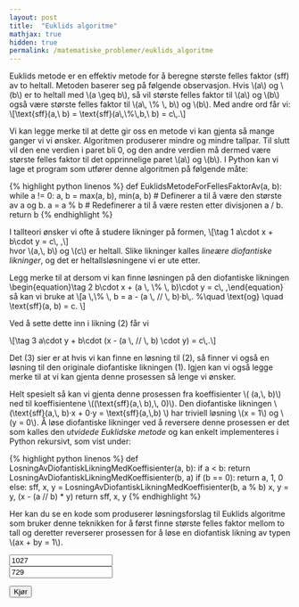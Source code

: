 ```yaml
---
layout: post
title:  "Euklids algoritme"
mathjax: true
hidden: true
permalink: /matematiske_problemer/euklids_algoritme
---
```



Euklids metode er en effektiv metode for å beregne største felles faktor (sff) av to heltall. Metoden baserer seg på følgende observasjon. Hvis \\(a\\) og \\(b\\) er to heltall med \\(a \\geq b\\), så vil største felles faktor til \\(a\\) og \\(b\\)  også være største felles faktor til    \\(a\\, \\% \\, b\\) og \\(b\\). Med andre ord får vi:
\\[\\text{sff}(a,\\ b) = \\text{sff}(a\\,\\%\\,b,\\ b) = c\\,.\\]

Vi kan legge merke til at dette gir oss en metode vi kan gjenta så mange ganger vi vi ønsker. Algoritmen produserer mindre og mindre tallpar. Til slutt vil den ene verdien i paret bli 0, og den andre verdien må dermed være største felles faktor til det opprinnelige paret \\(a\\) og \\(b\\). I Python kan vi lage et program som utfører denne algoritmen på følgende måte:
<p>
{% highlight python linenos %}
def EuklidsMetodeForFellesFaktorAv(a, b):
    while a != 0:
        a, b = max(a, b), min(a, b) # Definerer a til å være den største av a og b.
        a = a % b # Redefinerer a til å være resten etter divisjonen a / b. 
    return b
{% endhighlight %}
</p><!-- c\\] \\[%   og \\(c\\) -->

I tallteori ønsker vi ofte å studere likninger på formen,
\\[\tag 1 a\\cdot x + b\\cdot y = c\\, ,\\]  
hvor \\(a,\\, b\\) og \\(c\\) er heltall. Slike likninger kalles *lineære diofantiske likninger*, og det er heltallsløsningene vi er ute etter. 

Legg merke til at dersom vi kan finne løsningen på den diofantiske likningen 
\\begin{equation}\\tag 2 b\\cdot x + (a \\, \\% \\, b)\\cdot y = c\\, ,\\end{equation}
så kan vi bruke at
\\[a \\,\\% \\, b = a - (a \\,  // \\, b)·b\\,. %\\quad \\text{og} \\quad  \\text{sff}(a, b)  = c. \\]

Ved å sette dette inn i likning (2) får vi

\\[\tag 3 a\\cdot y + b\\cdot (x - (a \\, // \\, b) \\cdot y) = c\\,.\\]

Det (3) sier er at hvis vi kan finne en løsning til (2), så finner vi også en løsning til den originale diofantiske likningen (1). Igjen kan vi også legge merke til at vi kan gjenta denne prosessen så lenge vi ønsker. 

Helt spesielt så kan vi gjenta denne prosessen fra koeffisienter \\( (a,\\, b)\\) ned til koeffisientene \\((\\text{sff}(a,\\ b),\\, 0)\\). Den diofantiske likningen \\(\\text{sff}(a,\\, b)·x + 0·y = \\text{sff}(a,\\,b) \\) har triviell løsning \\(x = 1\\) og \\(y = 0\\). Å løse diofantiske likninger ved å reversere denne prosessen er det som kalles den *utvidede Euklidske metode* og kan enkelt implementeres i Python rekursivt, som vist under:

<p>
{% highlight python linenos %}
def LosningAvDiofantiskLikningMedKoeffisienter(a, b):
    if a < b:
        return LosningAvDiofantiskLikningMedKoeffisienter(b, a)
    if (b == 0):
        return a, 1, 0
    else:
        sff, x, y = LosningAvDiofantiskLikningMedKoeffisienter(b, a % b)
    x, y = y, (x - (a // b) * y)
    return sff, x, y
{% endhighlight %}
</p>


Her kan du se en kode som produserer løsningsforslag til Euklids algoritme som bruker denne teknikken for å først finne største felles faktor mellom to tall og deretter reverserer prosessen for å løse en diofantisk likning av typen \\(ax + by = 1\\).




<div background='black'>
<input type='number' id='tall1' placeholder='Skriv inn første tall' value='1027'  /> <br>
<input type='number' id='tall2' placeholder='Skriv inn andre tall'  value='729' /> 
</div>

<button  class='button button5' style="vertical-align:middle" onclick='losning()'> <span> Kjør </span></button>
<div    >
<p id='svar'> </p>
</div>



<script>
function euklidsfunc(x,y) {
    var r_0 = parseFloat(math.max(Number(x),Number(y)));
    var r_1 = parseFloat(math.min(Number(x),Number(y)));
    var c_1 = parseFloat(math.floor(r_0/r_1));
    var r_2 = parseFloat(r_0-c_1*r_1);
    var likninger = [[r_0, c_1, r_1, r_2]];
    while (likninger[likninger.length -1][likninger[likninger.length -1].length -1] !== math.gcd(Number(x),Number(y))) {
    var a = likninger[likninger.length -1][likninger[likninger.length -1].length -2];
    var b = likninger[likninger.length -1][likninger[likninger.length -1].length -1];
    var c = math.floor(a/b);
    var r = a-c*b;
    likninger.push([a,c,b,r]);
    }
    return likninger ;
  }
</script>
<script>
function losning() {
  var matrise = euklidsfunc(Number(document.getElementById('tall1').value), Number(document.getElementById('tall2').value));
  var losningstekst = "Løsningen er \n \n";
  var i=0;
  for (tuppel of matrise) {
    losningstekst += "\\begin{multline*} " + String(tuppel[0]) + " = " + String(tuppel[1])+ "·" + String(tuppel[2]) + " + " + String(tuppel[3]) + " \\end{multline*} \n \n";
  }
  losningstekst += "\n\n Vi reverserer nå prosessen:";
  var reversering = [
                    [
                    matrise[matrise.length-1][matrise[matrise.length-1].length-1],
                    1,
                    matrise[matrise.length-1][0],
                    -matrise[matrise.length-1][1],
                    matrise[matrise.length-1][2]
                    ]
                    ];
  var lr = reversering[reversering.length-1]
  losningstekst += "\\begin{multline*}"
                    + String(lr[0])
                    + " = "
                    + String(lr[1])
                    + "·"
                    + String(lr[2])
                    + " + "
                    + String(lr[3])
                    + "·"
                    + String(lr[4])
                    + "\\end{multline*}";
  var i = 0
  for (i= 0; i< matrise.length-1; i++) {
      var lr = reversering[reversering.length-1];
      var d = lr[lr.length-2];
      var r_nminus1 = matrise[matrise.length-i-2][0];
      var c = lr[1];
      var c_n = matrise[matrise.length-i-2][1];
      var r_n = matrise[matrise.length-i-1][0];
      reversering.push(
          [matrise[matrise.length-1][matrise[matrise.length-1].length-1],
          d,
          r_nminus1,
          (c+d*(-c_n)),
          r_n
          ]
          );
      losningstekst += "\\begin{multline*}"
                        + String(lr[0])
                        + " = "
                        + String(c)
                        + "·"
                        + String(r_n)
                        + " + "
                        + String(d)
                        + "·("
                        + String(r_nminus1)
                        + " - "
                        + String(c_n)
                        + "·"
                        + String(r_n)
                        + ") \\end{multline*}"
                        + "\n \n"
                        + "\\begin{multline*}"
                        + String(lr[0])
                        + " = "
                        + String(d)
                        + "·"
                        + String(r_nminus1)
                        + " + "
                        + String(reversering[reversering.length -1][reversering[reversering.length-1].length-2])
                        + "·"
                        + String(r_n)
                        + "\\end{multline*}"
                    }
  document.getElementById('svar').innerHTML = losningstekst;
  MathJax.typeset();
}
</script>
